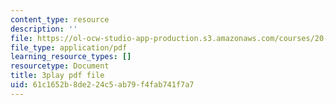 ```yaml
---
content_type: resource
description: ''
file: https://ol-ocw-studio-app-production.s3.amazonaws.com/courses/20-219-becoming-the-next-bill-nye-writing-and-hosting-the-educational-show-january-iap-2015/61c1652b8de224c5ab79f4fab741f7a7_qkkI9Z9tKvo.pdf
file_type: application/pdf
learning_resource_types: []
resourcetype: Document
title: 3play pdf file
uid: 61c1652b-8de2-24c5-ab79-f4fab741f7a7
---
```

